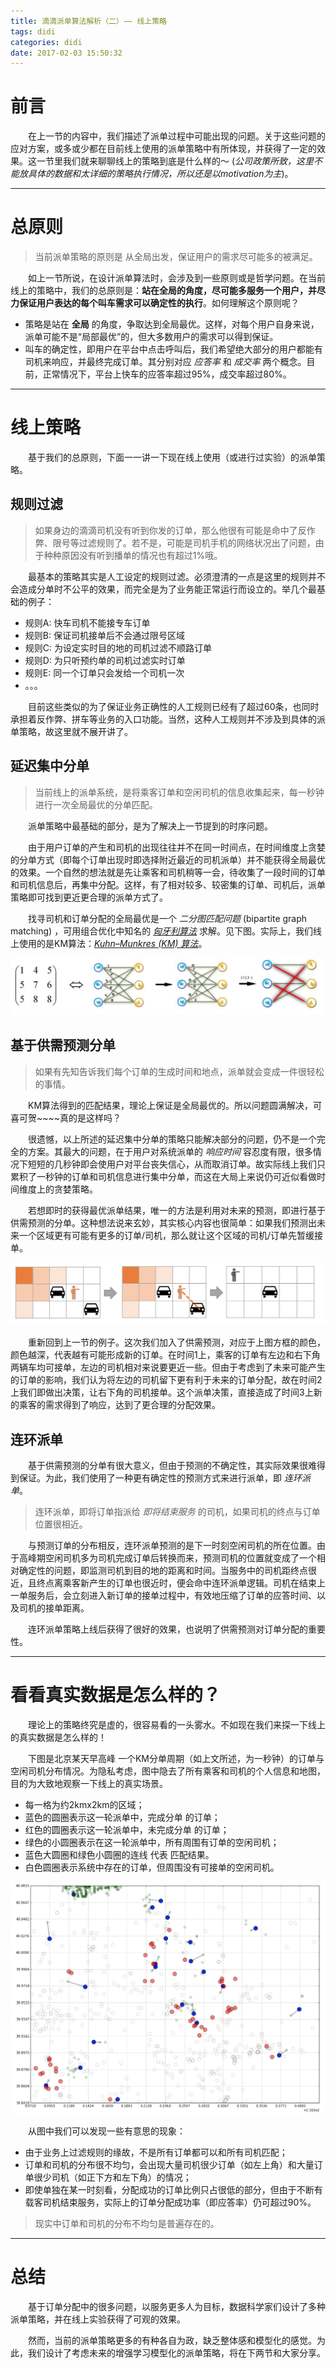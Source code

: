 ```yaml
---
title: 滴滴派单算法解析（二）—— 线上策略
tags: didi
categories: didi
date: 2017-02-03 15:50:32
---
```



# 前言

　　在上一节的内容中，我们描述了派单过程中可能出现的问题。关于这些问题的应对方案，或多或少都在目前线上使用的派单策略中有所体现，并获得了一定的效果。这一节里我们就来聊聊线上的策略到底是什么样的～ (_公司政策所致，这里不能放具体的数据和太详细的策略执行情况，所以还是以motivation为主_)。

<!--more-->

---

# 总原则
> 当前派单策略的原则是 从全局出发，保证用户的需求尽可能多的被满足。

　　如上一节所说，在设计派单算法时，会涉及到一些原则或是哲学问题。在当前线上的策略中，我们的总原则是：**站在全局的角度，尽可能多服务一个用户，并尽力保证用户表达的每个叫车需求可以确定性的执行**。如何理解这个原则呢？
- 策略是站在 **全局** 的角度，争取达到全局最优。这样，对每个用户自身来说，派单可能不是“局部最优”的，但大多数用户的需求可以得到保证。
- 叫车的确定性，即用户在平台中点击呼叫后，我们希望绝大部分的用户都能有司机来响应，并最终完成订单。其分别对应 _应答率_ 和 _成交率_ 两个概念。目前，正常情况下，平台上快车的应答率超过95%，成交率超过80%。

---

# 线上策略
　　基于我们的总原则，下面一一讲一下现在线上使用（或进行过实验）的派单策略。

## 规则过滤
> 如果身边的滴滴司机没有听到你发的订单，那么他很有可能是命中了反作弊、限号等过滤规则了。若不是，可能是司机手机的网络状况出了问题，由于种种原因没有听到播单的情况也有超过1%哦。

　　最基本的策略其实是人工设定的规则过滤。必须澄清的一点是这里的规则并不会造成分单时不公平的效果，而完全是为了业务能正常运行而设立的。举几个最基础的例子：
- 规则A: 快车司机不能接专车订单
- 规则B: 保证司机接单后不会通过限号区域
- 规则C: 为设定实时目的地的司机过滤不顺路订单
- 规则D: 为只听预约单的司机过滤实时订单
- 规则E: 同一个订单只会发给一个司机一次
- 。。。

　　目前这些类似的为了保证业务正确性的人工规则已经有了超过60条，也同时承担着反作弊、拼车等业务的入口功能。当然，这种人工规则并不涉及到具体的派单策略，故这里就不展开讲了。


## 延迟集中分单
> 当前线上的派单系统，是将乘客订单和空闲司机的信息收集起来，每一秒钟进行一次全局最优的分单匹配。

　　派单策略中最基础的部分，是为了解决上一节提到的时序问题。

　　由于用户订单的产生和司机的出现往往并不在同一时间点，在时间维度上贪婪的分单方式（即每个订单出现时即选择附近最近的司机派单）并不能获得全局最优的效果。一个自然的想法就是先让乘客和司机稍等一会，待收集了一段时间的订单和司机信息后，再集中分配。这样，有了相对较多、较密集的订单、司机后，派单策略即可找到更近更合理的派单方式了。

　　找寻司机和订单分配的全局最优是一个 _二分图匹配问题_ (bipartite graph matching) ，可用组合优化中知名的 [_匈牙利算法_](https://en.wikipedia.org/wiki/Hungarian_algorithm) 求解。见下图。实际上，我们线上使用的是KM算法：[_Kuhn–Munkres (KM) 算法_](https://www.topcoder.com/community/data-science/data-science-tutorials/assignment-problem-and-hungarian-algorithm/)。

![](/images/km_algorithm.png)


## 基于供需预测分单
> 如果有先知告诉我们每个订单的生成时间和地点，派单就会变成一件很轻松的事情。

　　KM算法得到的匹配结果，理论上保证是全局最优的。所以问题圆满解决，可喜可贺~~~~真的是这样吗？

　　很遗憾，以上所述的延迟集中分单的策略只能解决部分的问题，仍不是一个完全的方案。其最大的问题，在于用户对系统派单的 *响应时间* 容忍度有限，很多情况下短短的几秒钟即会使用户对平台丧失信心，从而取消订单。故实际线上我们只累积了一秒钟的订单和司机信息进行集中分单，而这在大局上来说仍可近似看做时间维度上的贪婪策略。

　　若想即时的获得最优派单结果，唯一的方法是利用对未来的预测，即进行基于供需预测的分单。这种想法说来玄妙，其实核心内容也很简单：如果我们预测出未来一个区域更有可能有更多的订单/司机，那么就让这个区域的司机/订单先暂缓接单。

![](/images/density_distribute.png)

　　重新回到上一节的例子。这次我们加入了供需预测，对应于上图方框的颜色，颜色越深，代表越有可能形成新的订单。在时间1上，乘客的订单有左边和右下角两辆车均可接单，左边的司机相对来说要更近一些。但由于考虑到了未来可能产生的订单的影响，我们认为将左边的司机留下更有利于未来的订单分配，故在时间2上我们即做出决策，让右下角的司机接单。这个派单决策，直接造成了时间3上新的乘客的需求得到了响应，达到了更合理的分配效果。

## 连环派单
　　基于供需预测的分单有很大意义，但由于预测的不确定性，其实际效果很难得到保证。为此，我们使用了一种更有确定性的预测方式来进行派单，即 _连环派单_。

> 连环派单，即将订单指派给 _即将结束服务_ 的司机，如果司机的终点与订单位置很相近。

　　与预测订单的分布相反，连环派单预测的是下一时刻空闲司机的所在位置。由于高峰期空闲司机多为司机完成订单后转换而来，预测司机的位置就变成了一个相对确定性的问题，即监测司机到目的地的距离和时间。当服务中的司机距终点很近，且终点离乘客新产生的订单也很近时，便会命中连环派单逻辑。司机在结束上一单服务后，会立刻进入新订单的接单过程中，有效地压缩了订单的应答时间、以及司机的接单距离。

　　连环派单策略上线后获得了很好的效果，也说明了供需预测对订单分配的重要性。

---

# 看看真实数据是怎么样的？
　　理论上的策略终究是虚的，很容易看的一头雾水。不如现在我们来探一下线上的真实数据是怎么样的！

　　下图是北京某天早高峰 一个KM分单周期（如上文所述，为一秒钟）的订单与空闲司机分布情况。为隐私考虑，图中隐去了所有乘客和司机的个人信息和地图，目的为大致地观察一下线上的真实场景。
- 每一格为约2kmx2km的区域；
- 蓝色的圆圈表示这一轮派单中，完成分单  的订单；
- 红色的圆圈表示这一轮派单中，未完成分单 的订单；
- 绿色的小圆圈表示在这一轮派单中，所有周围有订单的空闲司机；
- 蓝色大圆圈和绿色小圆圈的连线 代表 匹配结果。
- 白色圆圈表示系统中存在的订单，但周围没有可接单的空闲司机。

![](/images/online_distribute_result.png)

　　从图中我们可以发现一些有意思的现象：
- 由于业务上过滤规则的缘故，不是所有订单都可以和所有司机匹配；
- 订单和司机的分布很不均匀，会出现大量司机很少订单（如左上角）和大量订单很少司机（如正下方和左下角）的情况；
- 即使单独在某一时刻看，分配成功的订单比例只占很低的部分，但由于不断有载客司机结束服务，实际上的订单分配成功率（即应答率）仍可超过90%。

> 现实中订单和司机的分布不均匀是普遍存在的。

---

# 总结
　　基于订单分配中的很多问题，以服务更多人为目标，数据科学家们设计了多种派单策略，并在线上实验获得了可观的效果。

　　然而，当前的派单策略更多的有种各自为政，缺乏整体感和模型化的感觉。为此，我们设计了考虑未来的增强学习模型化的派单策略，将在下两节和大家分享。

